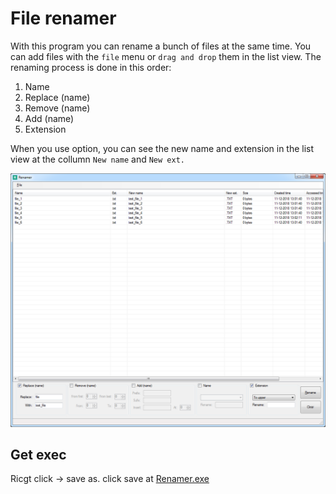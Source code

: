 # File renamer

With this program you can rename a bunch of files at the same time. You can add files with the `file` menu or `drag and drop` them in the list view. 
The renaming process is done in this order:

1. Name
2. Replace (name)
3. Remove (name)
4. Add (name)
5. Extension

When you use option, you can see the new name and extension in the list view at the collumn `New name` and `New ext.`

<p align="middle" ><img src="/images/renamer.png" alt="Renamer prog" width="850"></p>

## Get exec
Ricgt click -> save as. click save at
[Renamer.exe](/src/Renamer/Renamer/bin/Release/Renamer.exe)
